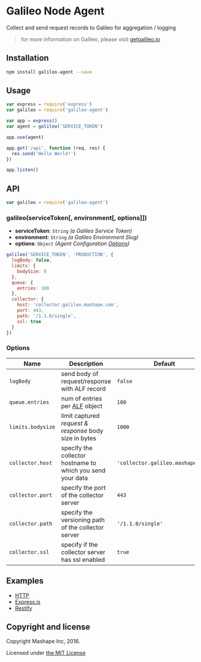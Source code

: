 # Galileo Node Agent

Collect and send request records to Galileo for aggregation / logging

> for more information on Galileo, please visit [getgalileo.io](https://getgalileo.io)

## Installation

``` sh
npm install galileo-agent --save
```

## Usage

``` js
var express = require('express')
var galileo = require('galileo-agent')

var app = express()
var agent = galileo('SERVICE_TOKEN')

app.use(agent)

app.get('/api', function (req, res) {
  res.send('Hello World!')
})

app.listen()
```

## API

```js
var galileo = require('galileo-agent')
```

### galileo(serviceToken[, environment[, options]])

- **serviceToken**: `String` *(a Galileo Service Token)*
- **environment**: `String` *(a Galileo Environment Slug)*
- **options**: `Object` *(Agent Configuration [Options](#options))*

```js
galileo('SERVICE_TOKEN', 'PRODUCTION', {
  logBody: false,
  limits: {
    bodySize: 0
  },
  queue: {
    entries: 100
  },
  collector: {
    host: 'collector.galileo.mashape.com',
    port: 443,
    path: '/1.1.0/single',
    ssl: true
  }
})
```

### Options

| Name                 | Description                                                                | Default |
| -------------------- | -------------------------------------------------------------------------- | ------- |
| `logBody`            | send body of request/response with ALF record                              | `false` |
| `queue.entries`      | num of entries per [ALF](https://github.com/Mashape/api-log-format) object | `100`   |
| `limits.bodysize`    | limit captured *request & response* body size in bytes                     | `1000`  |
| `collector.host`     | specify the collector hostname to which you send your data                 | `'collector.galileo.mashape.com'`     |
| `collector.port`     | specify the port of the collector server                                   | `443`     |
| `collector.path`     | specify the versioning path of the collector server                        | `'/1.1.0/single'`     |
| `collector.ssl`      | specify if the collector server has ssl enabled                            | `true`     |

## Examples

- [HTTP](https://github.com/Mashape/galileo-agent-node/blob/master/examples/http.js)
- [Express.js](https://github.com/Mashape/galileo-agent-node/blob/master/examples/express.js)
- [Restify](https://github.com/Mashape/galileo-agent-node/blob/master/examples/restify.js)

## Copyright and license

Copyright Mashape Inc, 2016.

Licensed under [the MIT License](https://github.com/Mashape/galileo-agent-node/blob/master/LICENSE)
